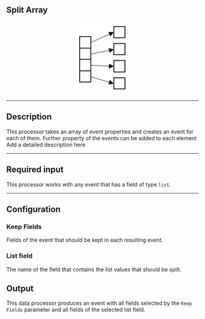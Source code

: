 ## Split Array

<p align="center"> 
    <img src="icon.png" width="150px;" class="pe-image-documentation"/>
</p>

***

## Description

This processor takes an array of event properties and creates an event for each of them. Further property of the events can be added to each element
Add a detailed description here

***

## Required input

This processor works with any event that has a field of type ``list``.

***

## Configuration

### Keep Fields

Fields of the event that should be kept in each resulting event.

### List field

The name of the field that contains the list values that should be split.


## Output

This data processor produces an event with all fields selected by the ``Keep Fields`` parameter and all fields of the
 selected list field.